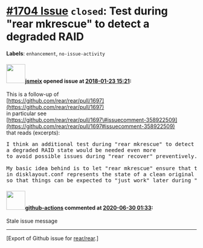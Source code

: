 [\#1704 Issue](https://github.com/rear/rear/issues/1704) `closed`: Test during "rear mkrescue" to detect a degraded RAID
========================================================================================================================

**Labels**: `enhancement`, `no-issue-activity`

#### <img src="https://avatars.githubusercontent.com/u/1788608?u=925fc54e2ce01551392622446ece427f51e2f0ce&v=4" width="50">[jsmeix](https://github.com/jsmeix) opened issue at [2018-01-23 15:21](https://github.com/rear/rear/issues/1704):

This is a follow-up of  
[https://github.com/rear/rear/pull/1697](https://github.com/rear/rear/pull/1697)  
in particular see  
[https://github.com/rear/rear/pull/1697\#issuecomment-358922509](https://github.com/rear/rear/pull/1697#issuecomment-358922509)  
that reads (excerpts):

<pre>
I think an additional test during "rear mkrescue" to detect
a degraded RAID state would be needed even more
to avoid possible issues during "rear recover" preventively.

My basic idea behind is to let "rear mkrescue" ensure that the contert
in disklayout.conf represents the state of a clean original system
so that things can be expected to "just work" later during "rear recover".
</pre>

#### <img src="https://avatars.githubusercontent.com/in/15368?v=4" width="50">[github-actions](https://github.com/apps/github-actions) commented at [2020-06-30 01:33](https://github.com/rear/rear/issues/1704#issuecomment-651464961):

Stale issue message

------------------------------------------------------------------------

\[Export of Github issue for
[rear/rear](https://github.com/rear/rear).\]
